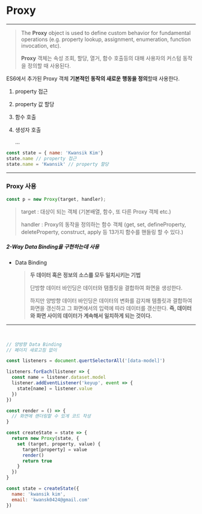 # Proxy

---

>The **Proxy** object is used to define custom behavior for fundamental operations (e.g. property lookup, assignment, enumeration, function invocation, etc).
>
>**Proxy** 객체는 속성 조회, 할당, 열거, 함수 호출등의 대해 사용자의 커스텀 동작을 정의할 때 사용된다.

ES6에서 추가된 Proxy 객체 **기본적인 동작의 새로운 행동을 정의**할때 사용한다.

1. property 접근

2. property 값 할당

3. 함수 호출

4. 생성자 호출

   ...

~~~javascript
const state = { name: 'Kwansik Kim'}
state.name // property 접근
state.name = 'Kwansik' // property 할당
~~~



---

### Proxy 사용

~~~javascript
const p = new Proxy(target, handler);
~~~

> target : 대상이 되는 객체 (기본배열, 함수, 또 다른 Proxy 객체 etc.)
>
> handler : Proxy의 동작을 정의하는 함수 객체 (get, set, defineProperty, deleteProperty, construct, apply 등 13가지 함수를 핸들링 할 수 있다.)



##### 2-Way Data Binding을 구현하는데 사용

- Data Binding

  > **두 데이터 혹은 정보의 소스를 모두 일치시키는 기법**
  >
  > 단방향 데이터 바인딩은 데이터와 탬플릿을 결합하여 화면을 생성한다. 
  >
  > 하지만 양방향 데이터 바인딩은 데이터의 변화를 감지해 템플릿과 결합하여 화면을 갱신하고 그 화면에서의 입력에 따라 데이터를 갱신한다. **즉, 데이터와 화면 사이의 데이터가 계속해서 일치하게 되는 것이다.**

---

<br>

~~~javascript
// 양방향 Data Binding 
// 페이지 새로고침 없이 

const listeners = document.quertSelectorAll('[data-model]')

listeners.forEach(listener => {
  const name = listener.dataset.model
  listener.addEventListener('keyup', event => {
    state[name] = listener.value
  })
})

const render = () => {
  // 화면에 랜더링할 수 있게 코드 작성
}

const createState = state => {
  return new Proxy(state, {
    set (target, property, value) {
      target[property] = value
      render()
      return true
    }
  })
}

const state = createState({
  name: 'kwansik kim',
  email: 'kwansk0424@gmail.com'
})
~~~

